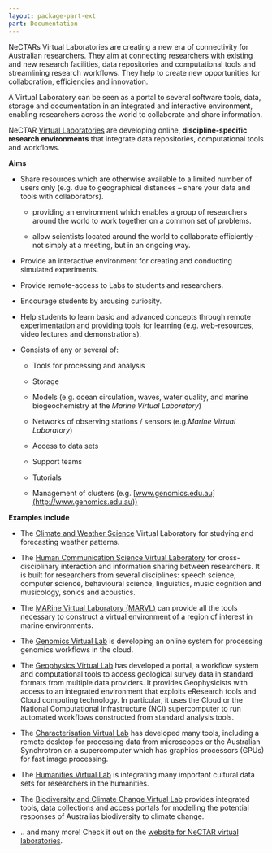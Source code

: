 ```yaml
---
layout: package-part-ext
part: Documentation
---
```


NeCTARs Virtual Laboratories are creating a new era of connectivity for Australian researchers. They aim at connecting researchers with existing and new research facilities, data repositories and computational tools and streamlining research workflows. They help to create new opportunities for collaboration, efficiencies and innovation.

A Virtual Laboratory can be seen as a portal to several software tools, data, storage and documentation in an integrated and interactive environment, enabling researchers across the world to collaborate and share information.

NeCTAR [Virtual Laboratories](https://nectar.org.au/virtual-laboratories-1) are developing online, **discipline-specific research environments** that integrate data repositories, computational tools and workflows.

**Aims**

* Share resources which are otherwise available to a limited number of users only (e.g. due to geographical distances – share your data and tools with collaborators).

    * providing an environment which enables a group of researchers around the world to work together on a common set of problems.

    * allow scientists located around the world to collaborate efficiently - not simply at a meeting, but in an ongoing way.

* Provide an interactive environment for creating and conducting simulated experiments.

* Provide remote-access to Labs to students and researchers.

* Encourage students by arousing curiosity.

* Help students to learn basic and advanced concepts through remote experimentation and providing tools for learning (e.g. web-resources, video lectures and demonstrations).


* Consists of any or several of:

    * Tools for processing and analysis	

    * Storage 		

    * Models (e.g. ocean circulation, waves, water quality, and marine biogeochemistry 	at the *Marine Virtual Laboratory*)		

    * Networks of observing stations / sensors (e.g.*Marine Virtual Laboratory*)

    * Access to data sets

    * Support teams

    * Tutorials

    * Management of clusters (e.g. [www.genomics.edu.au](http://www.genomics.edu.au))

**Examples include**

* The [Climate and Weather Science](http://www.nectar.org.au/climate-and-weather-science-laboratory) Virtual Laboratory for studying and forecasting weather patterns.

* The [Human Communication Science Virtual Laboratory](https://nectar.org.au/above-and-beyond-speech-language-and-music-virtual-laboratory) 
for cross-disciplinary interaction and information sharing between researchers. It is built for researchers from several disciplines: speech science, computer science, behavioural science, linguistics, music cognition and musicology, sonics and acoustics.

* The [MARine Virtual Laboratory (MARVL)](https://www.nectar.org.au/marine-virtual-laboratory) can provide all the tools necessary to construct a virtual environment of a region of interest in marine environments.

* The [Genomics Virtual Lab](https://www.nectar.org.au/node/587) is developing an online system for processing genomics workflows in the cloud.

* The [Geophysics Virtual Lab](https://www.nectar.org.au/node/575) has developed a portal, a workflow system and computational tools to access geological survey data in standard formats from multiple data providers.
It provides Geophysicists with access to an integrated environment that exploits eResearch tools and Cloud computing technology. 
In particular, it uses the Cloud or the National Computational Infrastructure (NCI) supercomputer to run automated workflows constructed from standard analysis tools.

* The [Characterisation Virtual Lab](https://www.nectar.org.au/node/607) has developed many tools, including a remote desktop for processing data from microscopes or the Australian Synchrotron on a supercomputer which has graphics processors (GPUs) for fast image processing.
    
* The [Humanities Virtual Lab](https://www.nectar.org.au/node/562) is integrating many important cultural data sets for researchers in the humanities.

* The [Biodiversity and Climate Change Virtual Lab](https://nectar.org.au/node/778) provides integrated tools, data collections and access portals for modelling the potential responses of Australias biodiversity to climate change.

* .. and many more! Check it out on the [website for NeCTAR virtual laboratories](https://nectar.org.au/virtual-laboratories-1).

